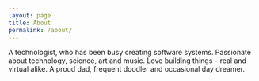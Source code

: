 ```yaml
---
layout: page
title: About
permalink: /about/
---
```

A technologist, who has been busy creating software systems. 
Passionate about technology, science, art and music. Love building things – real and virtual alike. 
A proud dad, frequent doodler and occasional day dreamer.

